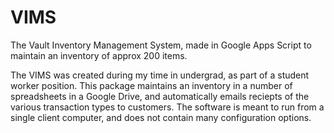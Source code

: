 # VIMS
The Vault Inventory Management System, made in Google Apps Script to maintain an inventory of approx 200 items.

The VIMS was created during my time in undergrad, as part of a student worker position. This package maintains an inventory in a number of spreadsheets in a Google Drive, and automatically emails reciepts of the various transaction types to customers. The software is meant to run from a single client computer, and does not contain many configuration options.
